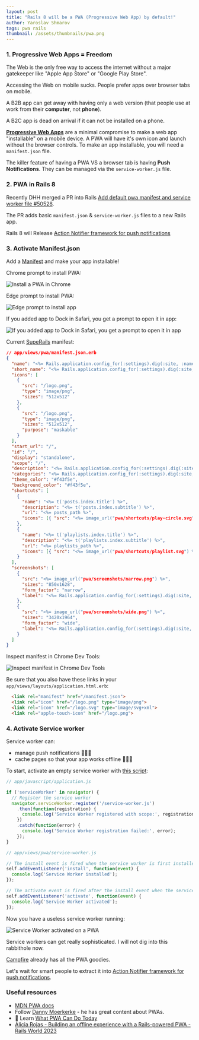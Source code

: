 ```yaml
---
layout: post
title: "Rails 8 will be a PWA (Progressive Web App) by default!"
author: Yaroslav Shmarov
tags: pwa rails
thumbnail: /assets/thumbnails/pwa.png
---
```


### 1. Progressive Web Apps = Freedom

The Web is the only free way to access the internet without a major gatekeeper like "Apple App Store" or "Google Play Store".

Accessing the Web on mobile sucks. People prefer apps over browser tabs on mobile.

A B2B app can get away with having only a web version (that people use at work from their **computer**, not **phone**).

A B2C app is dead on arrival if it can not be installed on a phone.

[**Progressive Web Apps**](https://developer.mozilla.org/en-US/docs/Web/Progressive_web_apps) are a minimal compromise to make a web app "installable" on a mobile device. A PWA will have it's own icon and launch without the browser controls. To make an app installable, you will need a `manifest.json` file.

The killer feature of having a PWA VS a browser tab is having **Push Notifications**. They can be managed via the `service-worker.js` file.

### 2. PWA in Rails 8

Recently DHH merged a PR into Rails [Add default pwa manifest and service worker file #50528](https://github.com/rails/rails/pull/50528).

The PR adds basic `manifest.json` & `service-worker.js` files to a new Rails app.

Rails 8 will Release [Action Notifier framework for push notifications](https://github.com/rails/rails/issues/50454)

### 3. Activate Manifest.json

Add a [Manifest](https://developer.mozilla.org/en-US/docs/Web/Manifest) and make your app installable!

Chrome prompt to install PWA:

![Install a PWA in Chrome](/assets/images/pwa-install-chrome.png)

Edge prompt to install PWA:

![Edge prompt to install app](/assets/images/pwa-install-edge.png)

If you added app to Dock in Safari, you get a prompt to open it in app:

![If you added app to Dock in Safari, you get a prompt to open it in app](/assets/images/pwa-open-safari.png)

Current [SupeRails](https://superails.com/) manifest:

```json
// app/views/pwa/manifest.json.erb
{
  "name": "<%= Rails.application.config_for(:settings).dig(:site, :name) %>",
  "short_name": "<%= Rails.application.config_for(:settings).dig(:site, :short_name) %>",
  "icons": [
    {
      "src": "/logo.png",
      "type": "image/png",
      "sizes": "512x512"
    },
    {
      "src": "/logo.png",
      "type": "image/png",
      "sizes": "512x512",
      "purpose": "maskable"
    }
  ],
  "start_url": "/",
  "id": "/",
  "display": "standalone",
  "scope": "/",
  "description": "<%= Rails.application.config_for(:settings).dig(:site, :description) %>",
  "categories": "<%= Rails.application.config_for(:settings).dig(:site, :keywords) %>",
  "theme_color": "#f43f5e",
  "background_color": "#f43f5e",
  "shortcuts": [
    {
      "name": "<%= t('posts.index.title') %>",
      "description": "<%= t('posts.index.subtitle') %>",
      "url": "<%= posts_path %>",
      "icons": [{ "src": "<%= image_url("pwa/shortcuts/play-circle.svg") %>", "sizes": "96x96" }]
    },
    {
      "name": "<%= t('playlists.index.title') %>",
      "description": "<%= t('playlists.index.subtitle') %>",
      "url": "<%= playlists_path %>",
      "icons": [{ "src": "<%= image_url("pwa/shortcuts/playlist.svg") %>", "sizes": "96x96" }]
    }
  ],
  "screenshots": [
    {
      "src": "<%= image_url("pwa/screenshots/narrow.png") %>",
      "sizes": "850x1628",
      "form_factor": "narrow",
      "label": "<%= Rails.application.config_for(:settings).dig(:site, :description) %>"
    },
    {
      "src": "<%= image_url("pwa/screenshots/wide.png") %>",
      "sizes": "3420x1964",
      "form_factor": "wide",
      "label": "<%= Rails.application.config_for(:settings).dig(:site, :description) %>"
    }
  ]
}
```

Inspect manifest in Chrome Dev Tools:

![Inspect manifest in Chrome Dev Tools](/assets/images/pwa-manifest-debug.png)

Be sure that you also have these links in your `app/views/layouts/application.html.erb`:

```html
  <link rel="manifest" href="/manifest.json">
  <link rel="icon" href="/logo.png" type="image/png">
  <link rel="icon" href="/logo.svg" type="image/svg+xml">
  <link rel="apple-touch-icon" href="/logo.png">
```

### 4. Activate Service worker

Service worker can:
- manage push notifications 💪💪💪
- cache pages so that your app works offline 💪💪💪

To start, activate an empty service worker with [this script](https://developer.mozilla.org/en-US/docs/Web/API/ServiceWorkerRegistration#examples):

```js
// app/javascript/application.js

if ('serviceWorker' in navigator) {
  // Register the service worker
  navigator.serviceWorker.register('/service-worker.js')
    .then(function(registration) {
      console.log('Service Worker registered with scope:', registration.scope);
    })
    .catch(function(error) {
      console.log('Service Worker registration failed:', error);
    });
}
```

```js
// app/views/pwa/service-worker.js

// The install event is fired when the service worker is first installed
self.addEventListener('install', function(event) {
  console.log('Service Worker installed');
});

// The activate event is fired after the install event when the service worker is actually controlling the page
self.addEventListener('activate', function(event) {
  console.log('Service Worker activated');
});
```

Now you have a useless service worker running:

![Service Worker activated on a PWA](/assets/images/pwa-service-worker-activated.png)

Service workers can get really sophisticated. I will not dig into this rabbithole now.

[Campfire](https://once.com/campfire) already has all the PWA goodies.

Let's wait for smart people to extract it into [Action Notifier framework for push notifications](https://github.com/rails/rails/issues/50454).

### Useful resources

- [MDN PWA docs](https://developer.mozilla.org/en-US/docs/Web/Progressive_web_apps)
- Follow [Danny Moerkerke](https://twitter.com/dannymoerkerke) - he has great content about PWAs.
- 🤠 Learn [What PWA Can Do Today](https://whatpwacando.today/)
- [Alicia Rojas - Building an offline experience with a Rails-powered PWA - Rails World 2023](https://www.youtube.com/watch?v=Gj8ov0cOuA0&ab_channel=RubyonRails)
